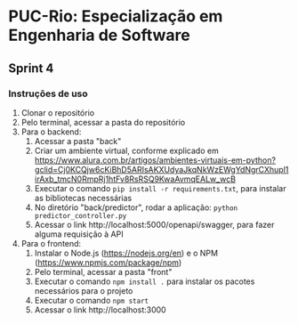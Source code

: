 # PUC-Rio: Especialização em Engenharia de Software

## Sprint 4

### Instruções de uso

1. Clonar o repositório
2. Pelo terminal, acessar a pasta do repositório
3. Para o backend:
   1. Acessar a pasta "back"
   2. Criar um ambiente virtual, conforme explicado em https://www.alura.com.br/artigos/ambientes-virtuais-em-python?gclid=Cj0KCQjw6cKiBhD5ARIsAKXUdyaJkqNkWzEWgYdNgrCXhupl1irAxb_tmcN0RmpRj1htFv8RsRSQ9KwaAvmqEALw_wcB
   3. Executar o comando `pip install -r requirements.txt`, para instalar as bibliotecas necessárias
   4. No diretório "back/predictor", rodar a aplicação: `python predictor_controller.py`
   5. Acessar o link http://localhost:5000/openapi/swagger, para fazer alguma requisição à API
4. Para o frontend:
   1. Instalar o Node.js (https://nodejs.org/en) e o NPM (https://www.npmjs.com/package/npm)
   2. Pelo terminal, acessar a pasta "front"
   3. Executar o comando `npm install .` para instalar os pacotes necessários para o projeto
   4. Executar o comando `npm start`
   5. Acessar o link http://localhost:3000